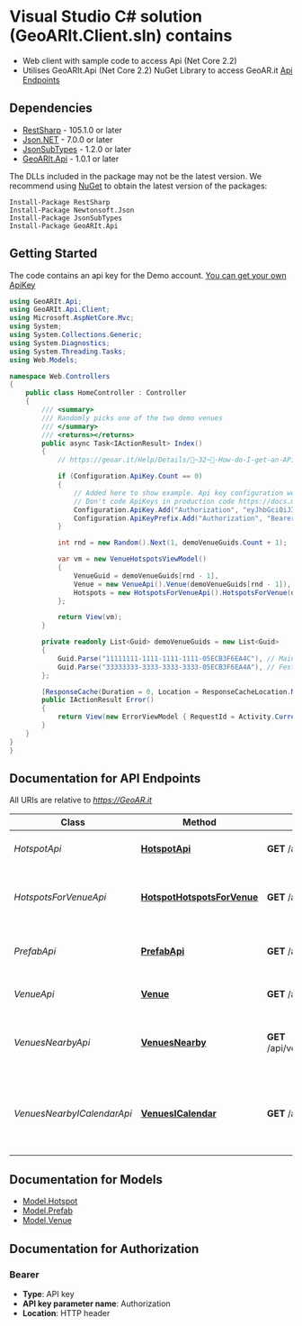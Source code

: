 # Visual Studio C# solution (GeoARIt.Client.sln) contains
- Web client with sample code to access Api (Net Core 2.2)
- Utilises GeoARIt.Api (Net Core 2.2) NuGet Library to access GeoAR.it [Api Endpoints](https://geoar.it/api-docs/index.html) 

<a name="dependencies"></a>
## Dependencies
- [RestSharp](https://www.nuget.org/packages/RestSharp) - 105.1.0 or later
- [Json.NET](https://www.nuget.org/packages/Newtonsoft.Json/) - 7.0.0 or later
- [JsonSubTypes](https://www.nuget.org/packages/JsonSubTypes/) - 1.2.0 or later
- [GeoARIt.Api](https://www.nuget.org/packages/GeoARIt.Api/) - 1.0.1 or later

The DLLs included in the package may not be the latest version. We recommend using [NuGet](https://docs.nuget.org/consume/installing-nuget) to obtain the latest version of the packages:
```
Install-Package RestSharp
Install-Package Newtonsoft.Json
Install-Package JsonSubTypes
Install-Package GeoARIt.Api
```
<a name="getting-started"></a>
## Getting Started

The code contains an api key for the Demo account. [You can get your own ApiKey](https://geoar.it/Help/Details/📑~32~🔑-How-do-I-get-an-APi-KeyGet)

```csharp
using GeoARIt.Api;
using GeoARIt.Api.Client;
using Microsoft.AspNetCore.Mvc;
using System;
using System.Collections.Generic;
using System.Diagnostics;
using System.Threading.Tasks;
using Web.Models;

namespace Web.Controllers
{
    public class HomeController : Controller
    {
        /// <summary>
        /// Randomly picks one of the two demo venues
        /// </summary>
        /// <returns></returns>
        public async Task<IActionResult> Index()
        {
            // https://geoar.it/Help/Details/📑~32~🔑-How-do-I-get-an-APi-Key

            if (Configuration.ApiKey.Count == 0)
            {
                // Added here to show example. Api key configuration would normally be called once at startup (Startup.cs)
                // Don't code ApiKeys in production code https://docs.microsoft.com/en-us/aspnet/core/security/app-secrets?view=aspnetcore-2.2&tabs=windows
                Configuration.ApiKey.Add("Authorization", "eyJhbGciOiJIUzI1NiIsInR5cCI6IkpXVCJ9.eyJ1bmlxdWVfbmFtZSI6IjU1MWEyZTgzLWM0MzgtNDEyNi1hMGY4LWJkOWYxM2VkMWY4NCIsIm5iZiI6MTU2NjI2MjQ4NCwiZXhwIjoxNTk3Nzk4NDgxLCJpYXQiOjE1NjYyNjI0ODR9.jE3HqDaQpd4WGglTz1qYkEWsCXLIux0py0alP0SSGxg");
                Configuration.ApiKeyPrefix.Add("Authorization", "Bearer");
            }

            int rnd = new Random().Next(1, demoVenueGuids.Count + 1);

            var vm = new VenueHotspotsViewModel()
            {
                VenueGuid = demoVenueGuids[rnd - 1],
                Venue = new VenueApi().Venue(demoVenueGuids[rnd - 1]),
                Hotspots = new HotspotsForVenueApi().HotspotsForVenue(demoVenueGuids[rnd - 1], 100)
            };

            return View(vm);
        }

        private readonly List<Guid> demoVenueGuids = new List<Guid>
        {
            Guid.Parse("11111111-1111-1111-1111-05ECB3F6EA4C"), // Main 3D objects demo
            Guid.Parse("33333333-3333-3333-3333-05ECB3F6EA4A"), // Festival demo
        };

        [ResponseCache(Duration = 0, Location = ResponseCacheLocation.None, NoStore = true)]
        public IActionResult Error()
        {
            return View(new ErrorViewModel { RequestId = Activity.Current?.Id ?? HttpContext.TraceIdentifier });
        }
    }
}
}
```

<a name="documentation-for-api-endpoints"></a>
## Documentation for API Endpoints

All URIs are relative to *https://GeoAR.it*

Class | Method | HTTP request | Description
------------ | ------------- | ------------- | -------------
*HotspotApi* | [**HotspotApi**](docs/HotspotApi.md#2) | **GET** /api/hotspot/{guid} | Retrieve details of hotspot
*HotspotsForVenueApi* | [**HotspotHotspotsForVenue**](docs/HotspotsForVenueApi.md#hotspothotspotsforvenue) | **GET** /api/hotspot/venue/{venueGuid}/{maxToLoad} | Retrieve hotspots for the specified venue
*PrefabApi* | [**PrefabApi**](docs/PrefabApi.md#3) | **GET** /api/prefab/{guid} | Retrieve details of prefab (3D model)
*VenueApi* | [**Venue**](docs/VenueApi.md#venue) | **GET** /api/venue/{guid} | Retrieve venue details
*VenuesNearbyApi* | [**VenuesNearby**](docs/VenuesNearbyApi.md#venuesnearby) | **GET** /api/venue/nearby/{lat}/{lng}/{maxToLoad}/{radiusMeters}/{includeDemos} | List of venues within a given radius
*VenuesNearbyICalendarApi* | [**VenuesICalendar**](docs/VenuesNearbyICalendarApi.md#venuesicalendar) | **GET** /api/venue/nearby/{lat}/{lng}/{maxToLoad}/{radiusMeters}/icalendar | List of venues within a given radius in ICalendar format 


<a name="documentation-for-models"></a>
## Documentation for Models

 - [Model.Hotspot](docs/Hotspot.md)
 - [Model.Prefab](docs/Prefab.md)
 - [Model.Venue](docs/Venue.md)


<a name="documentation-for-authorization"></a>
## Documentation for Authorization

<a name="Bearer"></a>
### Bearer

- **Type**: API key
- **API key parameter name**: Authorization
- **Location**: HTTP header

